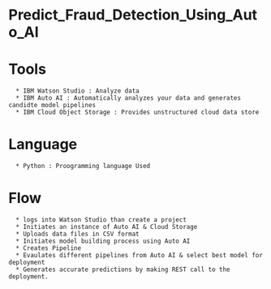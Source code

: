 # Predict_Fraud_Detection_Using_Auto_AI

# Tools 
      * IBM Watson Studio : Analyze data
      * IBM Auto AI : Automatically analyzes your data and generates candidte model pipelines
      * IBM Cloud Object Storage : Provides unstructured cloud data store
# Language
      * Python : Proogramming language Used
# Flow
      * logs into Watson Studio than create a project
      * Initiates an instance of Auto AI & Cloud Storage
      * Uploads data files in CSV format
      * Initiates model building process using Auto AI
      * Creates Pipeline
      * Evaulates different pipelines from Auto AI & select best model for deployment
      * Generates accurate predictions by making REST call to the deployment.

